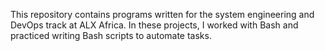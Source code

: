 This repository contains programs written for the system engineering and DevOps track at ALX Africa. In these projects, I worked with Bash and practiced writing Bash scripts to automate tasks.
